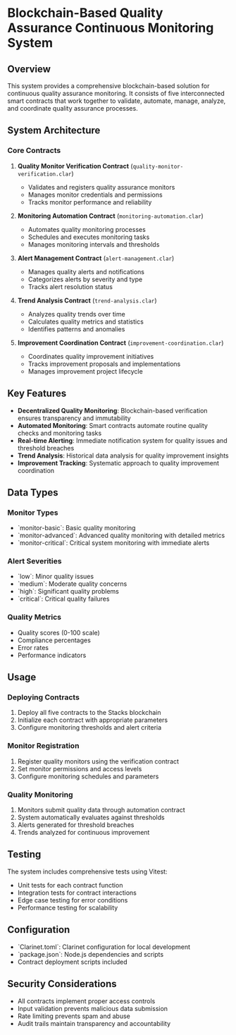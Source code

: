 # Blockchain-Based Quality Assurance Continuous Monitoring System

## Overview

This system provides a comprehensive blockchain-based solution for continuous quality assurance monitoring. It consists of five interconnected smart contracts that work together to validate, automate, manage, analyze, and coordinate quality assurance processes.

## System Architecture

### Core Contracts

1. **Quality Monitor Verification Contract** (`quality-monitor-verification.clar`)
    - Validates and registers quality assurance monitors
    - Manages monitor credentials and permissions
    - Tracks monitor performance and reliability

2. **Monitoring Automation Contract** (`monitoring-automation.clar`)
    - Automates quality monitoring processes
    - Schedules and executes monitoring tasks
    - Manages monitoring intervals and thresholds

3. **Alert Management Contract** (`alert-management.clar`)
    - Manages quality alerts and notifications
    - Categorizes alerts by severity and type
    - Tracks alert resolution status

4. **Trend Analysis Contract** (`trend-analysis.clar`)
    - Analyzes quality trends over time
    - Calculates quality metrics and statistics
    - Identifies patterns and anomalies

5. **Improvement Coordination Contract** (`improvement-coordination.clar`)
    - Coordinates quality improvement initiatives
    - Tracks improvement proposals and implementations
    - Manages improvement project lifecycle

## Key Features

- **Decentralized Quality Monitoring**: Blockchain-based verification ensures transparency and immutability
- **Automated Monitoring**: Smart contracts automate routine quality checks and monitoring tasks
- **Real-time Alerting**: Immediate notification system for quality issues and threshold breaches
- **Trend Analysis**: Historical data analysis for quality improvement insights
- **Improvement Tracking**: Systematic approach to quality improvement coordination

## Data Types

### Monitor Types
- \`monitor-basic\`: Basic quality monitoring
- \`monitor-advanced\`: Advanced quality monitoring with detailed metrics
- \`monitor-critical\`: Critical system monitoring with immediate alerts

### Alert Severities
- \`low\`: Minor quality issues
- \`medium\`: Moderate quality concerns
- \`high\`: Significant quality problems
- \`critical\`: Critical quality failures

### Quality Metrics
- Quality scores (0-100 scale)
- Compliance percentages
- Error rates
- Performance indicators

## Usage

### Deploying Contracts
1. Deploy all five contracts to the Stacks blockchain
2. Initialize each contract with appropriate parameters
3. Configure monitoring thresholds and alert criteria

### Monitor Registration
1. Register quality monitors using the verification contract
2. Set monitor permissions and access levels
3. Configure monitoring schedules and parameters

### Quality Monitoring
1. Monitors submit quality data through automation contract
2. System automatically evaluates against thresholds
3. Alerts generated for threshold breaches
4. Trends analyzed for continuous improvement

## Testing

The system includes comprehensive tests using Vitest:
- Unit tests for each contract function
- Integration tests for contract interactions
- Edge case testing for error conditions
- Performance testing for scalability

## Configuration

- \`Clarinet.toml\`: Clarinet configuration for local development
- \`package.json\`: Node.js dependencies and scripts
- Contract deployment scripts included

## Security Considerations

- All contracts implement proper access controls
- Input validation prevents malicious data submission
- Rate limiting prevents spam and abuse
- Audit trails maintain transparency and accountability
